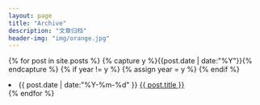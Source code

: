 ```yaml
---
layout: page
title: "Archive"
description: "文章归档"
header-img: "img/orange.jpg"
---
```



{% for post in site.posts %}
  {% capture y %}{{post.date | date:"%Y"}}{% endcapture %}
  {% if year != y %}
    {% assign year = y %}
  {% endif %}
  <li class="listing-item">
    <time datetime="{{ post.date | date:"%Y-%m-%d" }}">{{ post.date | date:"%Y-%m-%d" }}</time>
    <a href="{{ post.url }}" title="{{ post.title }}">{{ post.title }}</a>
  </li>
{% endfor %}
